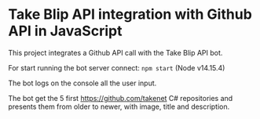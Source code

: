 # Take Blip API integration with Github API in JavaScript

This project integrates a Github API call with the Take Blip API bot.

For start running the bot server connect: `npm start` (Node v14.15.4)

The bot logs on the console all the user input.

The bot get the 5 first https://github.com/takenet C# repositories and presents them from older to newer, with image, title and description.
